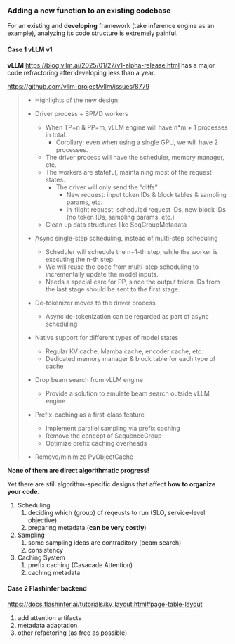 ### Adding a new function to an existing codebase

For an existing and **developing** framework (take inference engine as an example), analyzing its code structure is extremely painful. 


#### Case 1 vLLM v1

**vLLM** https://blog.vllm.ai/2025/01/27/v1-alpha-release.html has a major code refractoring after developing less than a year. 

https://github.com/vllm-project/vllm/issues/8779

> - Highlights of the new design:
> 
> - Driver process + SPMD workers
>   - When TP=n & PP=m, vLLM engine will have n*m + 1 processes in total.
>     - Corollary: even when using a single GPU, we will have 2 processes.
>   - The driver process will have the scheduler, memory manager, etc.
>   - The workers are stateful, maintaining most of the request states.
>     - The driver will only send the “diffs”
>       - New request: input token IDs & block tables & sampling params, etc.
>       - In-flight request: scheduled request IDs, new block IDs (no token IDs, sampling params, etc.)
>   - Clean up data structures like SeqGroupMetadata
> - Async single-step scheduling, instead of multi-step scheduling
>   - Scheduler will schedule the n+1-th step, while the worker is executing the n-th step.
>   - We will reuse the code from multi-step scheduling to incrementally update the model inputs.
>   - Needs a special care for PP, since the output token IDs from the last stage should be sent to the first stage.
> - De-tokenizer moves to the driver process
>   - Async de-tokenization can be regarded as part of async scheduling
> - Native support for different types of model states
>   - Regular KV cache, Mamba cache, encoder cache, etc.
>   - Dedicated memory manager & block table for each type of cache
> - Drop beam search from vLLM engine
>   - Provide a solution to emulate beam search outside vLLM engine
> - Prefix-caching as a first-class feature
>   - Implement parallel sampling via prefix caching
>   - Remove the concept of SequenceGroup
>   - Optimize prefix caching overheads
> - Remove/minimize PyObjectCache

**None of them are direct algorithmatic progress!**

Yet there are still algorithm-specific designs that affect **how to organize your code**. 

1. Scheduling 
   1. deciding which (group) of reqeusts to run (SLO, service-level objective) 
   2. preparing metadata (**can be very costly**) 
2. Sampling
   1. some sampling ideas are contraditory (beam search) 
   2. consistency 
3. Caching System 
   1. prefix caching (Casacade Attention) 
   2. caching metadata 

#### Case 2 Flashinfer backend
https://docs.flashinfer.ai/tutorials/kv_layout.html#page-table-layout
1. add attention artifacts
2. metadata adaptation
3. other refactoring (as free as possible)
